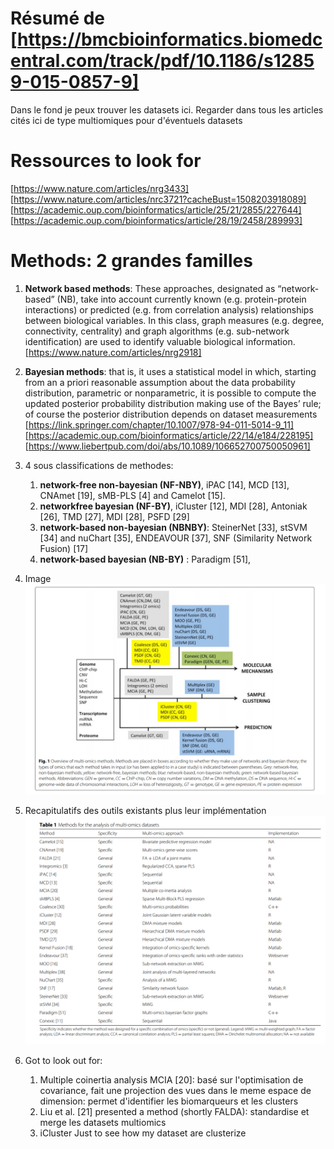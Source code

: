# Résumé de [https://bmcbioinformatics.biomedcentral.com/track/pdf/10.1186/s12859-015-0857-9]
Dans le fond je peux trouver les datasets ici. Regarder dans tous les articles cités ici de type multiomiques pour d'éventuels datasets
# Ressources to look for
[https://www.nature.com/articles/nrg3433]
[https://www.nature.com/articles/nrc3721?cacheBust=1508203918089]
[https://academic.oup.com/bioinformatics/article/25/21/2855/227644]
[https://academic.oup.com/bioinformatics/article/28/19/2458/289993]

# Methods: 2 grandes familles 
1. **Network based methods**: These approaches, designated as “network-based” (NB),
take into account currently known (e.g. protein-protein
interactions) or predicted (e.g. from correlation analysis)
relationships between biological variables. In this
class, graph measures (e.g. degree, connectivity, centrality)
and graph algorithms (e.g. sub-network identification) are
used to identify valuable biological information. [https://www.nature.com/articles/nrg2918]

2. **Bayesian methods**:  that is, it uses a statistical model in
which, starting from an a priori reasonable assumption
about the data probability distribution, parametric or nonparametric,
it is possible to compute the updated posterior
probability distribution making use of the Bayes’ rule;
of course the posterior distribution depends on dataset
measurements
[https://link.springer.com/chapter/10.1007/978-94-011-5014-9_11]
[https://academic.oup.com/bioinformatics/article/22/14/e184/228195]
[https://www.liebertpub.com/doi/abs/10.1089/106652700750050961]

3. 4 sous classifications de methodes:
    1. **network-free non-bayesian (NF-NBY)**, iPAC [14], MCD [13], CNAmet [19], sMB-PLS [4] and Camelot [15].
    2. **networkfree bayesian (NF-BY)**, iCluster [12], MDI [28], Antoniak [26], TMD [27], MDI [28], PSFD [29]
    3. **network-based non-bayesian (NBNBY)**: SteinerNet [33], stSVM [34] and nuChart [35], ENDEAVOUR [37], SNF (Similarity Network Fusion) [17] 
    4. **network-based bayesian (NB-BY)** : Paradigm [51], 

4. Image ![Fig1](fig1_multiomic_integretion.png)

5. Recapitulatifs des outils existants plus leur implémentation ![Fig2](table_1_recapitulatifs.png)

6. Got to look out for: 
    1. Multiple coinertia analysis MCIA [20]: basé sur l'optimisation de covariance, fait une projection des vues dans le meme espace de dimension: permet d'identifier les biomarqueurs et les clusters
    2. Liu et al. [21] presented a method (shortly FALDA): standardise et merge les datasets multiomics
    3. iCluster Just to see how my dataset are clusterize
    